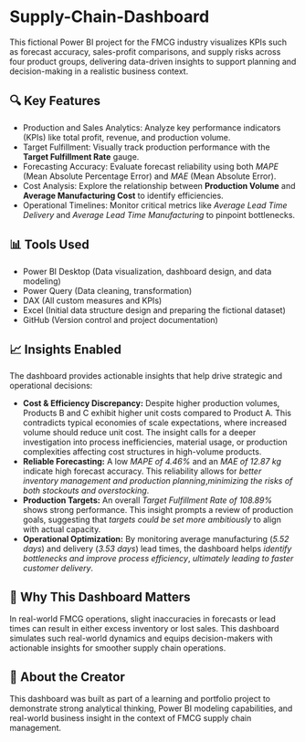 # Supply-Chain-Dashboard
This fictional Power BI project for the FMCG industry visualizes KPIs such as forecast accuracy, sales-profit comparisons, and supply risks across four product groups, delivering data-driven insights to support planning and decision-making in a realistic business context.
## 🔍 Key Features
- Production and Sales Analytics: Analyze key performance indicators (KPIs) like total profit, revenue, and production volume.
- Target Fulfillment: Visually track production performance with the **Target Fulfillment Rate** gauge.
- Forecasting Accuracy: Evaluate forecast reliability using both *MAPE* (Mean Absolute Percentage Error) and *MAE* (Mean Absolute Error).
- Cost Analysis: Explore the relationship between **Production Volume** and **Average Manufacturing Cost** to identify efficiencies.
- Operational Timelines: Monitor critical metrics like *Average Lead Time Delivery* and *Average Lead Time Manufacturing* to pinpoint bottlenecks.
## 📊 Tools Used
- Power BI Desktop (Data visualization, dashboard design, and data modeling)
- Power Query (Data cleaning, transformation)
- DAX (All custom measures and KPIs)
- Excel (Initial data structure design and preparing the fictional dataset)
- GitHub (Version control and project documentation)
## 📈 Insights Enabled
The dashboard provides actionable insights that help drive strategic and operational decisions:
- **Cost & Efficiency Discrepancy:** Despite higher production volumes, Products B and C exhibit higher unit costs compared to Product A. This contradicts typical economies of scale expectations, where increased volume should reduce unit cost. The insight calls for a deeper investigation into process inefficiencies, material usage, or production complexities affecting cost structures in high-volume products.
- **Reliable Forecasting:** A low *MAPE of 4.46%* and an *MAE of 12.87 kg* indicate high forecast accuracy. This reliability allows for *better inventory management and production planning*,*minimizing the risks of both stockouts and overstocking*.
- **Production Targets:** An overall *Target Fulfillment Rate of 108.89%* shows strong performance. This insight prompts a review of production goals, suggesting that *targets could be set more ambitiously* to align with actual capacity.
- **Operational Optimization:** By monitoring average manufacturing (*5.52 days*) and delivery (*3.53 days*) lead times, the dashboard helps *identify bottlenecks and improve process efficiency*, *ultimately leading to faster customer delivery*.
## 🧠 Why This Dashboard Matters
In real-world FMCG operations, slight inaccuracies in forecasts or lead times can result in either excess inventory or lost sales. This dashboard simulates such real-world dynamics and equips decision-makers with actionable insights for smoother supply chain operations.
## 👤 About the Creator
This dashboard was built as part of a learning and portfolio project to demonstrate strong analytical thinking, Power BI modeling capabilities, and real-world business insight in the context of FMCG supply chain management.
